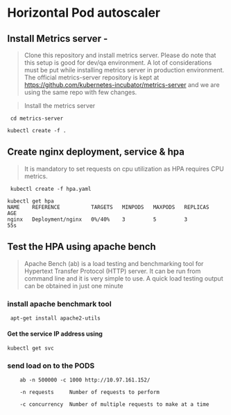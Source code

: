 # Horizontal Pod autoscaler

##  Install Metrics server - 

> Clone this repository and install metrics server. Please do note that this setup is good for dev/qa environment. A lot of considerations must be put while installing metrics server in production environment. The official metrics-server repository is kept at https://github.com/kubernetes-incubator/metrics-server and we are using the same repo with few changes. 

> Install the metrics server 

` cd metrics-server` 

` kubectl create -f . ` 


##  Create nginx deployment, service & hpa 

> It is mandatory to set requests on  cpu utilization as HPA requires CPU metrics. 

` kubectl create -f hpa.yaml` 

~~~
kubectl get hpa 
NAME    REFERENCE          TARGETS   MINPODS   MAXPODS   REPLICAS   AGE
nginx   Deployment/nginx   0%/40%    3         5         3          55s
~~~

##  Test the HPA using apache bench 

> Apache Bench (ab) is a load testing and benchmarking tool for Hypertext Transfer Protocol (HTTP) server. It can be run from command line and it is very simple to use. A quick load testing output can be obtained in just one minute

### install apache benchmark tool

` apt-get install apache2-utils` 

#### Get the service IP address using 
 
`kubectl get svc` 

### send load on to the PODS

`    ab -n 500000 -c 1000 http://10.97.161.152/` 

`    -n requests     Number of requests to perform`

`    -c concurrency  Number of multiple requests to make at a time`
